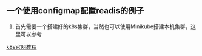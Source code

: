 ## 一个使用configmap配置readis的例子
1. 首先需要一个搭建好的k8s集群，当然也可以使用Minikube搭建本机集群，这里可以参考

[k8s官网教程](https://kubernetes.io/docs/tutorials/configuration/configure-redis-using-configmap)
